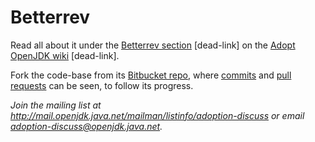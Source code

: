 # Betterrev

Read all about it under the [Betterrev section](https://java.net/projects/adoptopenjdk/pages/WhatToWorkOnForOpenJDK#Betterrev) [dead-link] on the [Adopt OpenJDK wiki](https://java.net/projects/adoptopenjdk/pages/AdoptOpenJDK) [dead-link].

Fork the code-base from its [Bitbucket repo](https://bitbucket.org/adoptopenjdk/betterrev), where [commits](https://bitbucket.org/adoptopenjdk/betterrev/commits/all) and [pull requests](https://bitbucket.org/adoptopenjdk/betterrev/pull-requests) can be seen, to follow its progress.

*Join the mailing list at http://mail.openjdk.java.net/mailman/listinfo/adoption-discuss or email adoption-discuss@openjdk.java.net.*